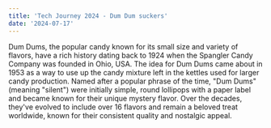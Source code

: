 ```yaml
---
title: 'Tech Journey 2024 - Dum Dum suckers'
date: '2024-07-17'
---
```


Dum Dums, the popular candy known for its small size and variety of flavors, have a rich history dating back to 1924
when the Spangler Candy Company was founded in Ohio, USA. The idea for Dum Dums came about in 1953 as a way to use up
the candy mixture left in the kettles used for larger candy production. Named after a popular phrase of the time, "Dum
Dums" (meaning "silent") were initially simple, round lollipops with a paper label and became known for their unique
mystery flavor. Over the decades, they've evolved to include over 16 flavors and remain a beloved treat worldwide, known
for their consistent quality and nostalgic appeal.
